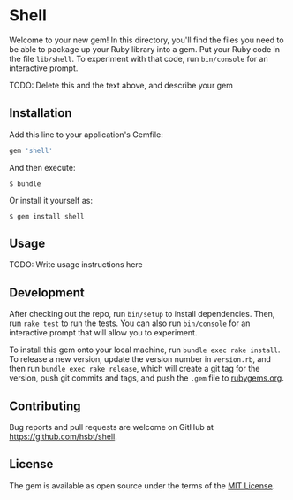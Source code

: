 # Shell

Welcome to your new gem! In this directory, you'll find the files you need to be able to package up your Ruby library into a gem. Put your Ruby code in the file `lib/shell`. To experiment with that code, run `bin/console` for an interactive prompt.

TODO: Delete this and the text above, and describe your gem

## Installation

Add this line to your application's Gemfile:

```ruby
gem 'shell'
```

And then execute:

    $ bundle

Or install it yourself as:

    $ gem install shell

## Usage

TODO: Write usage instructions here

## Development

After checking out the repo, run `bin/setup` to install dependencies. Then, run `rake test` to run the tests. You can also run `bin/console` for an interactive prompt that will allow you to experiment.

To install this gem onto your local machine, run `bundle exec rake install`. To release a new version, update the version number in `version.rb`, and then run `bundle exec rake release`, which will create a git tag for the version, push git commits and tags, and push the `.gem` file to [rubygems.org](https://rubygems.org).

## Contributing

Bug reports and pull requests are welcome on GitHub at https://github.com/hsbt/shell.

## License

The gem is available as open source under the terms of the [MIT License](https://opensource.org/licenses/MIT).
